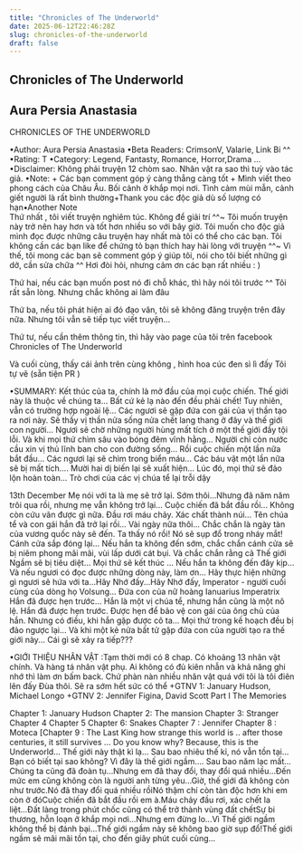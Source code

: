 ```yaml
---
title: "Chronicles of The Underworld"
date: 2025-06-12T22:46:28Z
slug: chronicles-of-the-underworld
draft: false
---
```


## Chronicles of The Underworld

## Aura Persia Anastasia

CHRONICLES OF THE UNDERWORLD
 
 •Author: Aura Persia Anastasia  •Beta Readers: CrimsonV, Valarie, Link Bi ^^ •Rating: T •Category: Legend, Fantasty, Romance, Horror,Drama ...  •Disclaimer: Không phải truyện 12 chòm sao. Nhân vật ra sao thì tuỳ vào tác giả.  •Note: + Các bạn comment góp ý càng thẳng càng tốt + Mình viết theo phong cách của Châu Âu. Bối cảnh ở khắp mọi nơi. Tình cảm mùi mẫn, cảnh giết người là rất bình thường+Thank you các độc giả dù số lượng có hạn•Another Note  
 Thứ nhất , tôi viết truyện nghiêm túc. Không để giải trí ^^~ Tôi muốn truyện này trở nên hay hơn và tốt hơn nhiều so với bây giờ. Tôi muốn cho độc giả mình đọc được những câu truyện hay nhất mà tôi có thể cho các bạn. Tôi không cần các bạn like để chứng tỏ bạn thích hay hài lòng với truyện ^^~ Vì thế, tôi mong các bạn sẽ comment góp ý giúp tôi, nói cho tôi biết những gì dở, cần sửa chữa ^^ Hơi đòi hỏi, nhưng cảm ơn các bạn rất nhiều : )
 
Thứ hai, nếu các bạn muốn post nó đi chỗ khác, thì hãy nói tôi trước ^^ Tôi rất sẵn lòng. Nhưng chắc không ai làm đâu  
 
Thứ ba, nếu tôi phát hiện ai đó đạo văn, tôi sẽ không đăng truyện trên đây nữa. Nhưng tôi vẫn sẽ tiếp tục viết truyện...
 
Thứ tư, nếu cần thêm thông tin, thì hãy vào page của tôi trên facebook   Chronicles of The Underworld   
 
Và cuối cùng, thấy cái ảnh trên cùng không , hình hoa cúc đen sì lì đấy    Tôi tự vẽ  (sẵn tiện PR ) 
 
•SUMMARY:
  Kết thúc của ta, chính là mở đầu của mọi cuộc chiến. Thế giới này là thuộc về chúng ta...  Bất cứ kẻ lạ nào đến đều phải chết! Tuy nhiên, vẫn có trường hợp ngoài lệ... Các ngươi sẽ gặp đứa con gái của vị thần tạo ra nơi này. Sẽ thấy vị thần nửa sống nửa chết lang thang ở đây và thế giới con người... Ngươi sẽ chờ những người hùng mất tích ở một thế giới đầy tội lỗi. Và khi mọi thứ chìm sâu vào bóng đêm vĩnh hằng... Người chỉ còn nước cầu xin vị thủ lĩnh ban cho con đường sống... Rồi cuộc chiến một lần nữa bắt đầu...  Các ngươi lại sẽ chìm trong biển máu... Các báu vật một lần nữa sẽ bị mất tích.... Mười hai dị biến lại sẽ xuất hiện... Lúc đó, mọi thứ sẽ đảo lộn hoàn toàn... Trò chơi của các vị chúa tể lại trỗi dậy
 
 
  13th December Mẹ nói với ta là mẹ sẽ trở lại. Sớm thôi...Nhưng đã năm năm trôi qua rồi, nhưng mẹ vẫn không trở lại... Cuộc chiến đã bắt đầu rồi... Không còn cứu vãn được gì nữa. Đầu rơi máu chảy. Xác chất thành núi... Tên chúa tể và con gái hắn đã trở lại rồi... Vài ngày nữa thôi... Chắc chắn là ngày tàn của vương quốc này sẽ đến. Ta thấy nó rồi! Nó sẽ sụp đổ trong nháy mắt! Cánh cửa sắp đóng lại... Nếu hắn ta không đến sớm, chắc chắn cánh cửa sẽ bị niêm phong mãi mãi, vùi lấp dưới cát bụi. Và chắc chắn rằng cả Thế giới Ngầm sẽ bị tiêu diệt... Mọi thứ sẽ kết thúc ... Nếu hắn ta không đến đây kịp... Và nếu ngươi có đọc được những dòng này, làm ơn... Hãy thực hiện những gì ngươi sẽ hứa với ta...Hãy Nhớ đấy...Hãy Nhớ đấy, Imperator - người cuối cùng của dòng họ Volsung...  Đứa con của nữ hoàng  Ianuarius Imperatrix Hắn đã được hẹn trước... Hắn là một vị chúa tể, nhưng hắn cũng là một nô lệ. Hắn đã được hẹn trước. Được hẹn để bảo vệ con gái của ông chủ của hắn. Nhưng có điều, khi hắn gặp được cô ta... Mọi thứ trong kế hoạch đều bị đảo ngược lại... Và khi một kẻ nửa bất tử gặp đứa con của người tạo ra thế giới này... Cái gì sẽ xảy ra tiếp???

	
	
•GIỚI THIỆU NHÂN VẬT :Tạm thời mới có 8 chap. Có khoảng 13 nhân vật chính. Và hàng tá nhân vật phụ. Ai không có đủ kiên nhẫn và khả năng ghi nhớ thì làm ơn bấm back. Chứ phàn nàn nhiều nhân vật quá với tôi là tôi điên lên đấy  Đùa thôi. Sẽ ra sớm hết sức có thể  +GTNV 1:  January Hudson, Michael Longo  +GTNV 2:  Jennifer Figina, David Scott  Part I The Memories

	
	
Chapter 1: January Hudson   Chapter 2: The mansion Chapter 3:  Stranger   Chapter 4  Chapter 5   Chapter 6:  Snakes  Chapter 7 :    Jennifer   Chapter 8 :  Moteca [Chapter 9 :  The Last King 
  how strange this world is .. after those centuries, it still survives ... Do you know why?  Because, this is the Underworld...   Thế giới này thật kì lạ... Sau bao nhiêu thế kỉ, nó vẫn tồn tại... Bạn có biết tại sao không?  Vì đây là thế giới ngầm....  Sau bao năm lạc mất… Chúng ta cũng đã đoàn tụ…Nhưng em đã thay đổi, thay đổi quá nhiều…Đến mức em cũng không còn là người anh từng yêu…Giờ, thế giới đã không còn như trước.Nó đã thay đổi quá nhiều rồiNó thậm chí còn tàn độc hơn khi em còn ở đóCuộc chiến đã bắt đầu rồi em à.Máu chảy đầu rơi, xác chết la liệt...Đất làng trong phút chốc cũng có thể trở thành vùng đất chếtSự bi thương, hỗn loạn ở khắp mọi nơi...Nhưng em đừng lo...Vì Thế giới ngầm không thể bị đánh bại...Thế giới ngầm này sẽ không bao giờ sụp đổ!Thế giới ngầm sẽ mãi mãi tồn tại, cho đến giây phút cuối cùng...